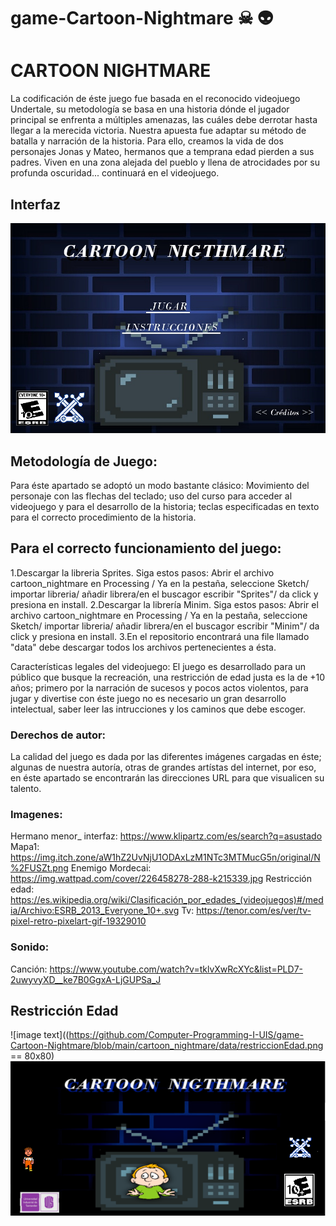 # game-Cartoon-Nightmare ☠ 👽

# CARTOON NIGHTMARE
                                                                                
La codificación de éste juego fue basada en el reconocido videojuego Undertale, su metodología se basa en una historia dónde el jugador principal se enfrenta a múltiples amenazas, las cuáles debe derrotar hasta llegar a la merecida victoria.
Nuestra apuesta fue adaptar su método de batalla y narración de la historia. Para ello, creamos la vida de dos personajes Jonas y Mateo, hermanos que a temprana edad pierden a sus padres. Viven en una zona alejada del pueblo y llena de atrocidades por su profunda oscuridad... continuará en el videojuego.

## Interfaz

![image](https://github.com/Computer-Programming-I-UIS/game-Cartoon-Nightmare/blob/main/cartoon_nightmare/data/fondointerfaz.jpeg?raw=true)

## Metodología de Juego:
Para éste apartado se adoptó un modo bastante clásico: Movimiento del personaje con las flechas del teclado; uso del curso para acceder al videojuego y para el desarrollo de la historia; teclas especificadas en texto para el correcto procedimiento de la historia.

## Para el correcto funcionamiento del juego:
1.Descargar la libreria Sprites. Siga estos pasos: Abrir el archivo cartoon_nightmare en Processing / Ya en la pestaña, seleccione Sketch/ importar libreria/ añadir librera/en el buscagor escribir "Sprites"/ da click y presiona en install.
2.Descargar la librería Minim. Siga estos pasos: Abrir el archivo cartoon_nightmare en Processing / Ya en la pestaña, seleccione Sketch/ importar libreria/ añadir librera/en el buscagor escribir "Minim"/ da click y presiona en install.
3.En el repositorio encontrará una file llamado "data" debe descargar todos los archivos pertenecientes a ésta.

Características legales del videojuego:
El juego es desarrollado para un público que busque la recreación, una restricción de edad justa es la de +10 años; primero por la narración de sucesos y pocos actos violentos, para jugar y divertise con éste juego no es necesario un gran desarrollo intelectual, saber leer las intrucciones y los caminos que debe escoger.

### Derechos de autor:
La calidad del juego es dada por las diferentes imágenes cargadas en éste; algunas de nuestra autoría, otras de grandes artístas del internet, por eso, en éste apartado se encontrarán las direcciones URL para que visualicen su talento.

### Imagenes:
Hermano menor_ interfaz: https://www.klipartz.com/es/search?q=asustado
Mapa1: https://img.itch.zone/aW1hZ2UvNjU1ODAxLzM1NTc3MTMucG5n/original/N%2FUSZt.png
Enemigo Mordecai: https://img.wattpad.com/cover/226458278-288-k215339.jpg
Restricción edad: https://es.wikipedia.org/wiki/Clasificación_por_edades_(videojuegos)#/media/Archivo:ESRB_2013_Everyone_10+.svg
Tv: https://tenor.com/es/ver/tv-pixel-retro-pixelart-gif-19329010

### Sonido: 
Canción: https://www.youtube.com/watch?v=tklvXwRcXYc&list=PLD7-2uwyvyXD__ke7B0GgxA-LjGUPSa_J

## Restricción Edad

![image text]((https://github.com/Computer-Programming-I-UIS/game-Cartoon-Nightmare/blob/main/cartoon_nightmare/data/restriccionEdad.png == 80x80)
![image text](https://github.com/Computer-Programming-I-UIS/game-Cartoon-Nightmare/blob/main/cartoon_nightmare/data/Banner.png)

